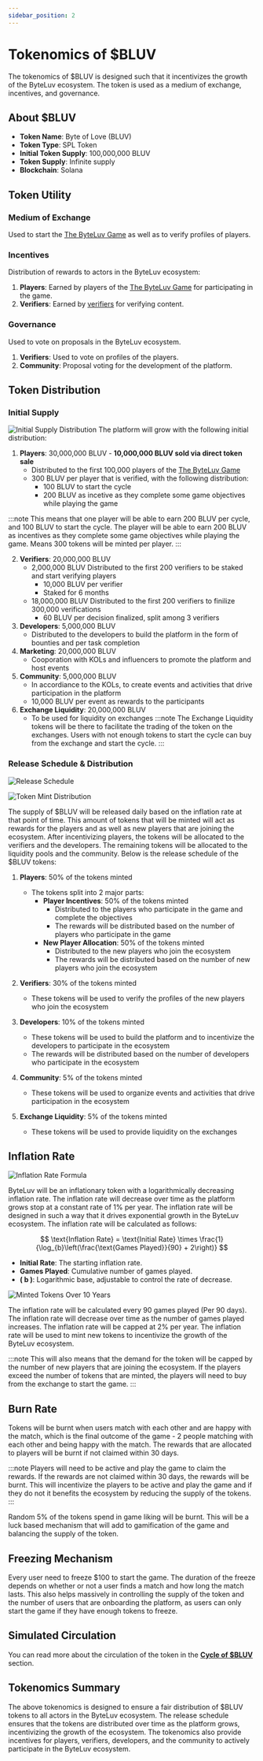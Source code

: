```yaml
---
sidebar_position: 2
---
```


# Tokenomics of $BLUV
The tokenomics of $BLUV is designed such that it incentivizes the growth of the ByteLuv ecosystem. The token is used as a medium of exchange, incentives, and governance.

## About $BLUV
- **Token Name**: Byte of Love (BLUV)
- **Token Type**: SPL Token
- **Initial Token Supply**: 100,000,000 BLUV
- **Token Supply**: Infinite supply
- **Blockchain**: Solana

## Token Utility

### Medium of Exchange
Used to start the [The ByteLuv Game](../byteLuv-tutorial/byteluv-game.md#the-byteluv-game) as well as to verify profiles of players.

### Incentives
Distribution of rewards to actors in the ByteLuv ecosystem:
1. **Players**: Earned by players of the [The ByteLuv Game](../byteLuv-tutorial/byteluv-game.md#the-byteluv-game) for participating in the game.
2. **Verifiers**: Earned by [verifiers](../earn-bluv/profile-verifiers.md#profile-verifiers) for verifying content.

### Governance
Used to vote on proposals in the ByteLuv ecosystem.
1. **Verifiers**: Used to vote on profiles of the players.
2. **Community**: Proposal voting for the development of the platform.

## Token Distribution

### Initial Supply
![Initial Supply Distribution](./charts/static/initial-token-distribution.png)
The platform will grow with the following initial distribution:
1. **Players**: 30,000,000 BLUV - **10,000,000 BLUV sold via direct token sale**
    - Distributed to the first 100,000 players of the [The ByteLuv Game](../byteLuv-tutorial/byteluv-game.md#the-byteluv-game)
    - 300 BLUV per player that is verified, with the following distribution:
        - 100 BLUV to start the cycle
        - 200 BLUV as incetive as they complete some game objectives while playing the game

:::note
This means that one player will be able to earn 200 BLUV per cycle, and 100 BLUV to start the cycle. The player will be able to earn 200 BLUV as incentives as they complete some game objectives while playing the game. Means 300 tokens will be minted per player.
:::

2. **Verifiers**: 20,000,000 BLUV
    - 2,000,000 BLUV Distributed to the first 200 verifiers to be staked and start verifying players
        - 10,000 BLUV per verifier
        - Staked for 6 months
    - 18,000,000 BLUV Distributed to the first 200 verifiers to finilize 300,000 verifications
        - 60 BLUV per decision finalized, split among 3 verifiers
3. **Developers**: 5,000,000 BLUV
    - Distributed to the developers to build the platform in the form of bounties and per task completion
4. **Marketing**: 20,000,000 BLUV
    - Cooporation with KOLs and influencers to promote the platform and host events
5. **Community**: 5,000,000 BLUV
    - In accordiance to the KOLs, to create events and activities that drive participation in the platform
    - 10,000 BLUV per event as rewards to the participants
6. **Exchange Liquidity**: 20,000,000 BLUV
    - To be used for liquidity on exchanges
:::note
The Exchange Liquidity tokens will be there to facilitate the trading of the token on the exchanges. Users with not enough tokens to start the cycle can buy from the exchange and start the cycle.
:::

### Release Schedule & Distribution
![Release Schedule](./charts/static/10_year_supply_plot.png)

![Token Mint Distribution](./charts/static/token-mint-distribution.jpeg)

The supply of \$BLUV will be released daily based on the inflation rate at that point of time. This amount of tokens that will be minted will act as rewards for the players and as well as new players that are joining the ecosystem. After incentivizing players, the tokens will be allocated to the verifiers and the developers. The remaining tokens will be allocated to the liquidity pools and the community. Below is the release schedule of the \$BLUV tokens:

1. **Players**: 50% of the tokens minted
    - The tokens split into 2 major parts:
        - **Player Incentives**: 50% of the tokens minted
            - Distributed to the players who participate in the game and complete the objectives
            - The rewards will be distributed based on the number of players who participate in the game
        - **New Player Allocation**: 50% of the tokens minted
            - Distributed to the new players who join the ecosystem
            - The rewards will be distributed based on the number of new players who join the ecosystem

2. **Verifiers**: 30% of the tokens minted
    - These tokens will be used to verify the profiles of the new players who join the ecosystem

3. **Developers**: 10% of the tokens minted
    - These tokens will be used to build the platform and to incentivize the developers to participate in the ecosystem
    - The rewards will be distributed based on the number of developers who participate in the ecosystem

4. **Community**: 5% of the tokens minted
    - These tokens will be used to organize events and activities that drive participation in the ecosystem

5. **Exchange Liquidity**: 5% of the tokens minted
    - These tokens will be used to provide liquidity on the exchanges


## Inflation Rate
![Inflation Rate Formula](./charts/static/inflation_rate_plot.png)

ByteLuv will be an inflationary token with a logarithmically decreasing inflation rate. The inflation rate will decrease over time as the platform grows stop at a constant rate of 1% per year. The inflation rate will be designed in such a way that it drives exponential growth in the ByteLuv ecosystem. The inflation rate will be calculated as follows:

$$
\text{Inflation Rate} = \text{Initial Rate} \times \frac{1}{\log_{b}\left(\frac{\text{Games Played}}{90} + 2\right)}
$$

- **Initial Rate**: The starting inflation rate.
- **Games Played**: Cumulative number of games played.
- **\( b \)**: Logarithmic base, adjustable to control the rate of decrease.

![Minted Tokens Over 10 Years](./charts/static/10_year_minted_plot.png)

The inflation rate will be calculated every 90 games played (Per 90 days). The inflation rate will decrease over time as the number of games played increases. The inflation rate will be capped at 2% per year.  The inflation rate will be used to mint new tokens to incentivize the growth of the ByteLuv ecosystem.

:::note
This will also means that the demand for the token will be capped by the number of new players that are joining the ecosystem. If the players exceed the number of tokens that are minted, the players will need to buy from the exchange to start the game.
:::

## Burn Rate

Tokens will be burnt when users match with each other and are happy with the match, which is the final outcome of the game - 2 people matching with each other and being happy with the match. The rewards that are allocated to players will be burnt if not claimed within 30 days. 

:::note
Players will need to be active and play the game to claim the rewards. If the rewards are not claimed within 30 days, the rewards will be burnt. This will incentivize the players to be active and play the game and if they do not it benefits the ecosystem by reducing the supply of the tokens.
:::

Random 5% of the tokens spend in game liking will be burnt. This will be a luck based mechanism that will add to gamification of the game and balancing the supply of the token.


## Freezing Mechanism

Every user need to freeze \$100 to start the game. The duration of the freeze depends on whether or not a user finds a match and how long the match lasts. This also helps massively in controlling the supply of the token and the number of users that are onboarding the platform, as users can only start the game if they have enough tokens to freeze.

## Simulated Circulation

You can read more about the circulation of the token in the **[Cycle of $BLUV](./cycle.md)** section.

## Tokenomics Summary
The above tokenomics is designed to ensure a fair distribution of $BLUV tokens to all actors in the ByteLuv ecosystem. The release schedule ensures that the tokens are distributed over time as the platform grows, incentivizing the growth of the ecosystem. The tokenomics also provide incentives for players, verifiers, developers, and the community to actively participate in the ByteLuv ecosystem.

